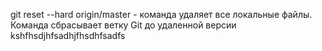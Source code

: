 git reset --hard origin/master  - команда удаляет все локальные файлы. Команда сбрасывает ветку Git до удаленной версии
kshfhsdjhfsadhjfhsdhfsadfs
